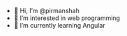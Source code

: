 - 👋 Hi, I’m @pirmanshah
- 👀 I’m interested in web programming
- 🌱 I’m currently learning Angular

<!---
pirmanshah/pirmanshah is a ✨ special ✨ repository because its `README.md` (this file) appears on your GitHub profile.
You can click the Preview link to take a look at your changes.
--->
